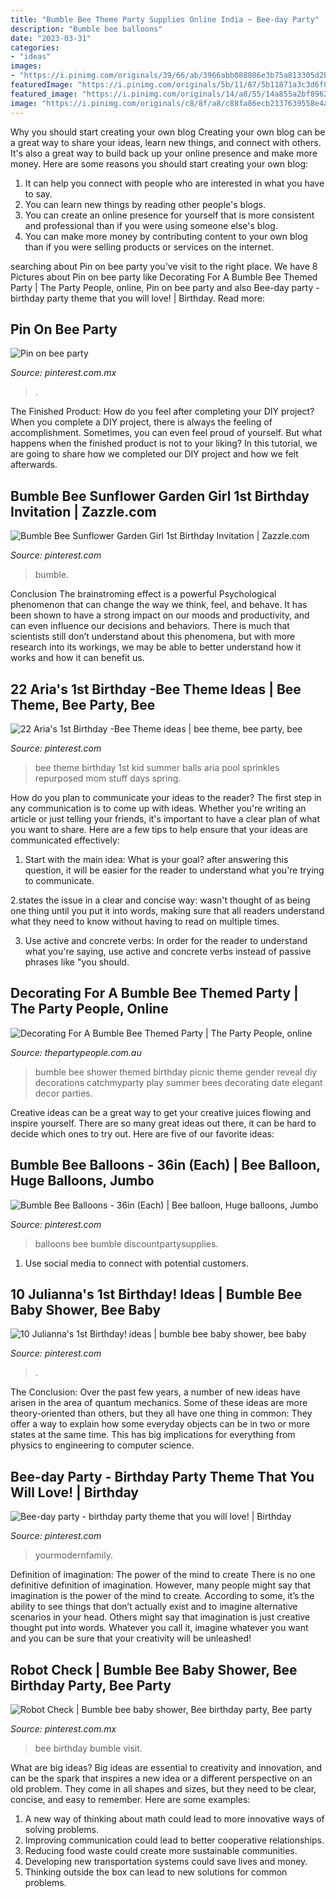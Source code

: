 ```yaml
---
title: "Bumble Bee Theme Party Supplies Online India ~ Bee-day Party"
description: "Bumble bee balloons"
date: "2023-03-31"
categories:
- "ideas"
images:
- "https://i.pinimg.com/originals/39/66/ab/3966abb088806e3b75a813305d2bcce9.jpg"
featuredImage: "https://i.pinimg.com/originals/5b/11/87/5b11871a3c3d6f831e8ed59e6951cdc3.jpg"
featured_image: "https://i.pinimg.com/originals/14/a8/55/14a855a2bf89623f38d25fe52237db72.jpg"
image: "https://i.pinimg.com/originals/c8/8f/a8/c88fa86ecb2137639558e4a15df09594.jpg"
---
```



Why you should start creating your own blog
Creating your own blog can be a great way to share your ideas, learn new things, and connect with others. It's also a great way to build back up your online presence and make more money. Here are some reasons you should start creating your own blog: 
1. It can help you connect with people who are interested in what you have to say. 
2. You can learn new things by reading other people's blogs. 
3. You can create an online presence for yourself that is more consistent and professional than if you were using someone else's blog. 
4. You can make more money by contributing content to your own blog than if you were selling products or services on the internet.

	

		
searching about Pin on bee party you've visit to the right place. We have 8 Pictures about Pin on bee party like Decorating For A Bumble Bee Themed Party | The Party People, online, Pin on bee party and also Bee-day party - birthday party theme that you will love! | Birthday. Read more:
		
    
## Pin On Bee Party

<img loading=lazy src="https://i.pinimg.com/736x/7b/ce/ec/7bceec6e75ce1bfff1480d244ec61017.jpg" onerror="this.onerror=null;this.src='https://tse1.mm.bing.net/th?id=OIP.Xi85FkpzIcpsaEdMtWFv-QHaHa&amp;pid=15.1';" alt="Pin on bee party">

_Source: pinterest.com.mx_

>. 

	

The Finished Product: How do you feel after completing your DIY project?
When you complete a DIY project, there is always the feeling of accomplishment. Sometimes, you can even feel proud of yourself. But what happens when the finished product is not to your liking? In this tutorial, we are going to share how we completed our DIY project and how we felt afterwards.

    
## Bumble Bee Sunflower Garden Girl 1st Birthday Invitation | Zazzle.com

<img loading=lazy src="https://i.pinimg.com/originals/c8/8f/a8/c88fa86ecb2137639558e4a15df09594.jpg" onerror="this.onerror=null;this.src='https://tse4.mm.bing.net/th?id=OIP.u99phZo31oGKMeWB0ri0MwHaHa&amp;pid=15.1';" alt="Bumble Bee Sunflower Garden Girl 1st Birthday Invitation | Zazzle.com">

_Source: pinterest.com_

>bumble. 

	

Conclusion
The brainstroming effect is a powerful Psychological phenomenon that can change the way we think, feel, and behave. It has been shown to have a strong impact on our moods and productivity, and can even influence our decisions and behaviors. There is much that scientists still don’t understand about this phenomena, but with more research into its workings, we may be able to better understand how it works and how it can benefit us.

    
## 22 Aria&#039;s 1st Birthday -Bee Theme Ideas | Bee Theme, Bee Party, Bee

<img loading=lazy src="https://i.pinimg.com/236x/9a/32/a1/9a32a19c3b74db84ae219ccdfb260ce9--ball-pits-bee-theme.jpg" onerror="this.onerror=null;this.src='https://tse1.mm.bing.net/th?id=OIP.6WPAc2FbW-Xjbav0VcXLuwHaE7&amp;pid=15.1';" alt="22 Aria&#039;s 1st Birthday -Bee Theme ideas | bee theme, bee party, bee">

_Source: pinterest.com_

>bee theme birthday 1st kid summer balls aria pool sprinkles repurposed mom stuff days spring. 

	

How do you plan to communicate your ideas to the reader?
The first step in any communication is to come up with ideas. Whether you're writing an article or just telling your friends, it's important to have a clear plan of what you want to share. Here are a few tips to help ensure that your ideas are communicated effectively:
1. Start with the main idea: What is your goal? after answering this question, it will be easier for the reader to understand what you're trying to communicate.

2.states the issue in a clear and concise way: wasn't thought of as being one thing until you put it into words, making sure that all readers understand what they need to know without having to read on multiple times.

3. Use active and concrete verbs: In order for the reader to understand what you're saying, use active and concrete verbs instead of passive phrases like "you should.

    
## Decorating For A Bumble Bee Themed Party | The Party People, Online

<img loading=lazy src="http://www.thepartypeople.com.au/wikiparty/wp-content/uploads/bumblebeecutlery.jpg" onerror="this.onerror=null;this.src='https://tse1.mm.bing.net/th?id=OIP.46k9Hio8tryihasMSDcK1wHaFK&amp;pid=15.1';" alt="Decorating For A Bumble Bee Themed Party | The Party People, online">

_Source: thepartypeople.com.au_

>bumble bee shower themed birthday picnic theme gender reveal diy decorations catchmyparty play summer bees decorating date elegant decor parties. 

	

Creative ideas can be a great way to get your creative juices flowing and inspire yourself. There are so many great ideas out there, it can be hard to decide which ones to try out. Here are five of our favorite ideas: 

    
## Bumble Bee Balloons - 36in (Each) | Bee Balloon, Huge Balloons, Jumbo

<img loading=lazy src="https://i.pinimg.com/originals/39/66/ab/3966abb088806e3b75a813305d2bcce9.jpg" onerror="this.onerror=null;this.src='https://tse3.mm.bing.net/th?id=OIP.h8quHUTB-DllQw2Fdiq2-gAAAA&amp;pid=15.1';" alt="Bumble Bee Balloons - 36in (Each) | Bee balloon, Huge balloons, Jumbo">

_Source: pinterest.com_

>balloons bee bumble discountpartysupplies. 

	

1. Use social media to connect with potential customers.

    
## 10 Julianna&#039;s 1st Birthday! Ideas | Bumble Bee Baby Shower, Bee Baby

<img loading=lazy src="https://i.pinimg.com/474x/e7/3d/3a/e73d3a034e03451542502c3db15f0268--big-bee-bee-baby-showers.jpg" onerror="this.onerror=null;this.src='https://tse2.mm.bing.net/th?id=OIP.6rTZw0CufkOeKBeDJokklgAAAA&amp;pid=15.1';" alt="10 Julianna&#039;s 1st Birthday! ideas | bumble bee baby shower, bee baby">

_Source: pinterest.com_

>. 

	

The Conclusion:
Over the past few years, a number of new ideas have arisen in the area of quantum mechanics. Some of these ideas are more theory-oriented than others, but they all have one thing in common: They offer a way to explain how some everyday objects can be in two or more states at the same time. This has big implications for everything from physics to engineering to computer science.

    
## Bee-day Party - Birthday Party Theme That You Will Love! | Birthday

<img loading=lazy src="https://i.pinimg.com/originals/14/a8/55/14a855a2bf89623f38d25fe52237db72.jpg" onerror="this.onerror=null;this.src='https://tse1.mm.bing.net/th?id=OIP.VlGDcJ6TBHGxL8dRcVS-WQHaKU&amp;pid=15.1';" alt="Bee-day party - birthday party theme that you will love! | Birthday">

_Source: pinterest.com_

>yourmodernfamily. 

	

Definition of imagination: The power of the mind to create
There is no one definitive definition of imagination. However, many people might say that imagination is the power of the mind to create. According to some, it’s the ability to see things that don’t actually exist and to imagine alternative scenarios in your head. Others might say that imagination is just creative thought put into words. Whatever you call it, imagine whatever you want and you can be sure that your creativity will be unleashed!

    
## Robot Check | Bumble Bee Baby Shower, Bee Birthday Party, Bee Party

<img loading=lazy src="https://i.pinimg.com/originals/5b/11/87/5b11871a3c3d6f831e8ed59e6951cdc3.jpg" onerror="this.onerror=null;this.src='https://tse2.mm.bing.net/th?id=OIP.MtJ0Ah9ucLg0_0W-fgDpZAAAAA&amp;pid=15.1';" alt="Robot Check | Bumble bee baby shower, Bee birthday party, Bee party">

_Source: pinterest.com.mx_

>bee birthday bumble visit. 

	

What are big ideas?
Big ideas are essential to creativity and innovation, and can be the spark that inspires a new idea or a different perspective on an old problem. They come in all shapes and sizes, but they need to be clear, concise, and easy to remember. Here are some examples:
1. A new way of thinking about math could lead to more innovative ways of solving problems. 
2. Improving communication could lead to better cooperative relationships. 
3. Reducing food waste could create more sustainable communities. 
4. Developing new transportation systems could save lives and money. 
5. Thinking outside the box can lead to new solutions for common problems.

